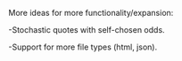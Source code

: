 More ideas for more functionality/expansion:

-Stochastic quotes with self-chosen odds.

-Support for more file types (html, json).

